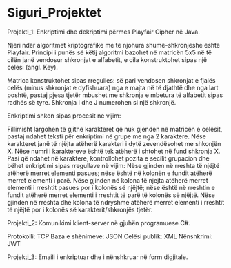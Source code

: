 # Siguri_Projektet

Projekti_1: Enkriptimi dhe dekriptimi përmes Playfair Cipher në Java.

Njëri ndër algoritmet kriptografike me të njohura shumë-shkronjëshe është Playfair.
Principi i punës së këtij algoritmi bazohet në matricën 5x5 në të cilën janë vendosur
shkronjat e alfabetit, e cila konstruktohet sipas një celesi (angl. Key).

Matrica konstruktohet sipas rregulles: së pari vendosen shkronjat e fjalës celës (minus shkronjat e dyfishuara) nga e majta në të djathtë dhe nga lart poshtë, pastaj pjesa tjetër mbushet me shkronja e mbetura të alfabetit sipas radhës së tyre. Shkronja I dhe J numerohen si një shkronjë.

Enkriptimi shkon sipas procesit ne vijim:

Fillimisht largohen të gjithë karakteret që nuk gjenden në matricën e celësit, pastaj ndahet teksti për enkriptimi në grupe me nga 2 karaktere. Nëse karakteret janë të njëjta atëherë karakteri i dytë zevendësohet me shkonjën X. Nëse numri i karaktereve është tek atëherë i shtohet në fund shkronja X. Pasi që ndahet në karaktere, kontrollohet pozita e secilit grupacion dhe bëhet enkriptimi sipas rregullave në vijim:
Nëse gjinden në rreshta të njëjtë atëherë merret elementi pasues; nëse është në kolonën e fundit atëherë merret elementi i parë.
Nëse gjinden në kolona të njejta atëherë merret elementi i rreshtit pasues por i kolonës së njëjtë; nëse është në rreshtin e fundit atëherë merret elementi i rreshtit të parë të kolonës së njëjtë.
Nëse gjinden në rreshta dhe kolona të ndryshme atëherë merret elementi i rreshtit të njëjtë por i kolonës së karakterit/shkronjës tjetër.

Projekti_2: Komunikimi klient-server në gjuhën programuese C#.

Protokolli: TCP
Baza e shënimeve: JSON
Celësi publik: XML
Nënshkrimi: JWT

Projekti_3: Emaili i enkriptuar dhe i nënshkruar në form digjitale.
